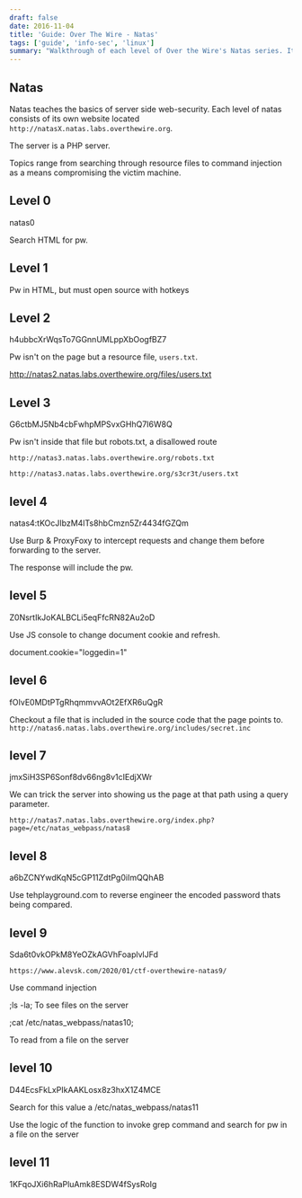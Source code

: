 ```yaml
---
draft: false
date: 2016-11-04
title: 'Guide: Over The Wire - Natas'
tags: ['guide', 'info-sec', 'linux']
summary: "Walkthrough of each level of Over the Wire's Natas series. Its a game which helps players master web server vulnerabilities testing"
---
```


## Natas

Natas teaches the basics of server side web-security.
Each level of natas consists of its own website located
`http://natasX.natas.labs.overthewire.org`.

The server is a PHP server.

Topics range from searching through resource files to command injection as a means
compromising the victim machine.

## Level 0

natas0

Search HTML for pw.

## Level 1

Pw in HTML, but must open source with hotkeys

## Level 2

h4ubbcXrWqsTo7GGnnUMLppXbOogfBZ7

Pw isn't on the page but a resource file, `users.txt`.

http://natas2.natas.labs.overthewire.org/files/users.txt

## Level 3

G6ctbMJ5Nb4cbFwhpMPSvxGHhQ7I6W8Q

Pw isn't inside that file but robots.txt, a disallowed route

`http://natas3.natas.labs.overthewire.org/robots.txt`

`http://natas3.natas.labs.overthewire.org/s3cr3t/users.txt`

## level 4

natas4:tKOcJIbzM4lTs8hbCmzn5Zr4434fGZQm

Use Burp & ProxyFoxy to intercept requests and change them before forwarding to
the server.

The response will include the pw.

## level 5

Z0NsrtIkJoKALBCLi5eqFfcRN82Au2oD

Use JS console to change document cookie and refresh.

document.cookie="loggedin=1"

## level 6

fOIvE0MDtPTgRhqmmvvAOt2EfXR6uQgR

Checkout a file that is included in the source code that the page points to.
`http://natas6.natas.labs.overthewire.org/includes/secret.inc`

## level 7

jmxSiH3SP6Sonf8dv66ng8v1cIEdjXWr

We can trick the server into showing us the page at that path using a query parameter.

`http://natas7.natas.labs.overthewire.org/index.php?page=/etc/natas_webpass/natas8`

## level 8

a6bZCNYwdKqN5cGP11ZdtPg0iImQQhAB

Use tehplayground.com to reverse engineer the encoded password thats being compared.

## level 9

Sda6t0vkOPkM8YeOZkAGVhFoaplvlJFd

`https://www.alevsk.com/2020/01/ctf-overthewire-natas9/`

Use command injection

;ls -la;
To see files on the server

;cat /etc/natas_webpass/natas10;

To read from a file on the server

## level 10

D44EcsFkLxPIkAAKLosx8z3hxX1Z4MCE

Search for this value
a /etc/natas_webpass/natas11

Use the logic of the function to invoke grep command and search for pw in a file
on the server

## level 11

1KFqoJXi6hRaPluAmk8ESDW4fSysRoIg
